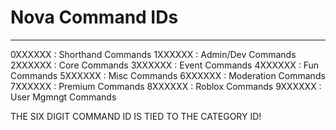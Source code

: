 # Nova Command IDs
---
0XXXXXX : Shorthand Commands
1XXXXXX : Admin/Dev Commands
2XXXXXX : Core Commands
3XXXXXX : Event Commands
4XXXXXX : Fun Commands
5XXXXXX : Misc Commands
6XXXXXX : Moderation Commands
7XXXXXX : Premium Commands
8XXXXXX : Roblox Commands
9XXXXXX : User Mgmngt Commands

THE SIX DIGIT COMMAND ID IS TIED TO THE CATEGORY ID!